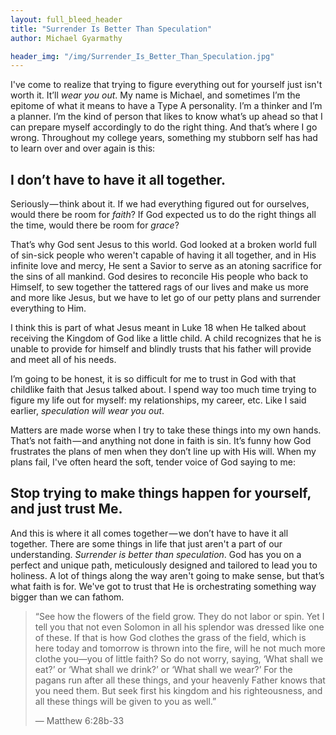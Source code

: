```yaml
---
layout: full_bleed_header
title: "Surrender Is Better Than Speculation"
author: Michael Gyarmathy

header_img: "/img/Surrender_Is_Better_Than_Speculation.jpg"
---
```


I've come to realize that trying to figure everything out for yourself just isn't worth it. It’ll *wear you out*. My name is Michael, and sometimes I’m the epitome of what it means to have a Type A personality. I’m a thinker and I’m a planner. I’m the kind of person that likes to know what’s up ahead so that I can prepare myself accordingly to do the right thing. And that’s where I go wrong. Throughout my college years, something my stubborn self has had to learn over and over again is this:

## I don’t have to have it all together.

Seriously — think about it. If we had everything figured out for ourselves, would there be room for *faith*? If God expected us to do the right things all the time, would there be room for *grace*?

That’s why God sent Jesus to this world. God looked at a broken world full of sin-sick people who weren't capable of having it all together, and in His infinite love and mercy, He sent a Savior to serve as an atoning sacrifice for the sins of all mankind. God desires to reconcile His people who back to Himself, to sew together the tattered rags of our lives and make us more and more like Jesus, but we have to let go of our petty plans and surrender everything to Him.

I think this is part of what Jesus meant in Luke 18 when He talked about receiving the Kingdom of God like a little child. A child recognizes that he is unable to provide for himself and blindly trusts that his father will provide and meet all of his needs.

I’m going to be honest, it is so difficult for me to trust in God with that childlike faith that Jesus talked about. I spend way too much time trying to figure my life out for myself: my relationships, my career, etc. Like I said earlier, *speculation will wear you out*.

Matters are made worse when I try to take these things into my own hands. That’s not faith — and anything not done in faith is sin. It’s funny how God frustrates the plans of men when they don’t line up with His will. When my plans fail, I've often heard the soft, tender voice of God saying to me:

## Stop trying to make things happen for yourself, and just trust Me.

And this is where it all comes together — we don’t have to have it all together. There are some things in life that just aren't a part of our understanding. *Surrender is better than speculation*. God has you on a perfect and unique path, meticulously designed and tailored to lead you to holiness. A lot of things along the way aren't going to make sense, but that’s what faith is for. We've got to trust that He is orchestrating something way bigger than we can fathom.

>“See how the flowers of the field grow. They do not labor or spin. Yet I tell you that not even Solomon in all his splendor was dressed like one of these. If that is how God clothes the grass of the field, which is here today and tomorrow is thrown into the fire, will he not much more clothe you—you of little faith? So do not worry, saying, ‘What shall we eat?’ or ‘What shall we drink?’ or ‘What shall we wear?’ For the pagans run after all these things, and your heavenly Father knows that you need them. But seek first his kingdom and his righteousness, and all these things will be given to you as well.” <footer>— Matthew 6:28b-33</footer>
